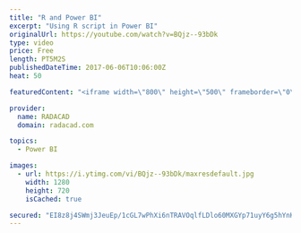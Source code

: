 ```yaml
---
title: "R and Power BI"
excerpt: "Using R script in Power BI"
originalUrl: https://youtube.com/watch?v=BQjz--93bDk
type: video
price: Free
length: PT5M2S
publishedDateTime: 2017-06-06T10:06:00Z
heat: 50

featuredContent: "<iframe width=\"800\" height=\"500\" frameborder=\"0\" src=\"https://www.youtube.com/embed/BQjz--93bDk\" allow=\"accelerometer; autoplay; encrypted-media; gyroscope; picture-in-picture\" allowfullscreen></iframe>"

provider:
  name: RADACAD
  domain: radacad.com

topics:
  - Power BI

images:
  - url: https://i.ytimg.com/vi/BQjz--93bDk/maxresdefault.jpg
    width: 1280
    height: 720
    isCached: true

secured: "EI8z8j4SWmj3JeuEp/1cGL7wPhXi6nTRAVOqlfLDlo60MXGYp71uyY6g5hYnKluGpl/PiB8TsCHiU1JIEqhiIveN6wcQLcRB8UBECIeeolgQjXjTTDmzBAvxIaDtxumEETsqAHlWpMcQwgWqTm8A9bFGFNbo/V3ekll6mCnpd07EyF08VebM7FzF+w5ilChL5RaoVbaemAW/75658A1hSG4Cfp/tv1awxmx5PalRm33YRQ7KVLklMdnYnSbFXNuPXD2eIB3HnKZX1X3yBi4iOrNL9jznLZPHxq7Lg//0+HRq0X3sUcIqDyF1xIbyaMC0VuSHqQIuGvDsHie9L1LlvEs9O4XszQjGkzyfvTyhHzFzCfYVVUQnjpir0Ig4uGgOV/kuDssqv3YD2K9FKkLoTh1KZ9W5w2oiJdx2bGxMRCw=;l+R92BvdFb+FxhHplFpKTg=="
---
```


